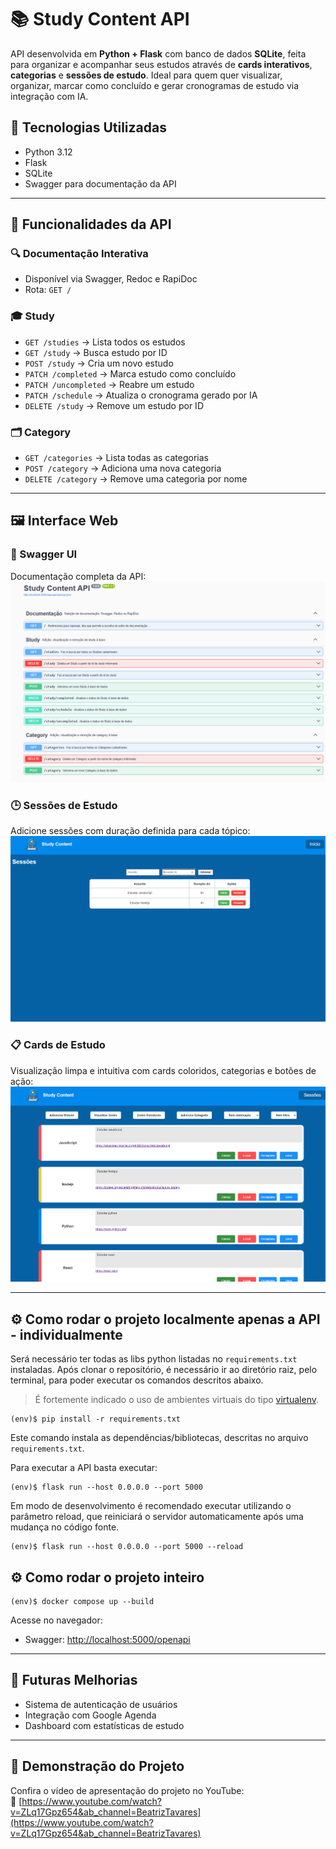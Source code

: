 
# 📚 Study Content API

API desenvolvida em **Python + Flask** com banco de dados **SQLite**, feita para organizar e acompanhar seus estudos através de **cards interativos**, **categorias** e **sessões de estudo**. Ideal para quem quer visualizar, organizar, marcar como concluído e gerar cronogramas de estudo via integração com IA.

## 🚀 Tecnologias Utilizadas

- Python 3.12
- Flask
- SQLite
- Swagger para documentação da API

---

## 📌 Funcionalidades da API

### 🔍 **Documentação Interativa**
- Disponível via Swagger, Redoc e RapiDoc
- Rota: `GET /`

### 🎓 **Study**
- `GET /studies` → Lista todos os estudos
- `GET /study` → Busca estudo por ID
- `POST /study` → Cria um novo estudo
- `PATCH /completed` → Marca estudo como concluído
- `PATCH /uncompleted` → Reabre um estudo
- `PATCH /schedule` → Atualiza o cronograma gerado por IA
- `DELETE /study` → Remove um estudo por ID

### 🗂️ **Category**
- `GET /categories` → Lista todas as categorias
- `POST /category` → Adiciona uma nova categoria
- `DELETE /category` → Remove uma categoria por nome

---

## 🖼️ Interface Web

### 📑 Swagger UI
Documentação completa da API:
![Swagger UI](./img-readme/MVP04-swagger.PNG)

### 🕒 Sessões de Estudo
Adicione sessões com duração definida para cada tópico:
![Sessões](./img-readme/MVP04-sessoes.PNG)

### 📋 Cards de Estudo
Visualização limpa e intuitiva com cards coloridos, categorias e botões de ação:
![Cards](./img-readme/MVP04-tela.PNG)

---

## ⚙️ Como rodar o projeto localmente apenas a API - individualmente

Será necessário ter todas as libs python listadas no `requirements.txt` instaladas.
Após clonar o repositório, é necessário ir ao diretório raiz, pelo terminal, para poder executar os comandos descritos abaixo.

> É fortemente indicado o uso de ambientes virtuais do tipo [virtualenv](https://virtualenv.pypa.io/en/latest/installation.html).

```
(env)$ pip install -r requirements.txt
```

Este comando instala as dependências/bibliotecas, descritas no arquivo `requirements.txt`.

Para executar a API  basta executar:

```
(env)$ flask run --host 0.0.0.0 --port 5000
```

Em modo de desenvolvimento é recomendado executar utilizando o parâmetro reload, que reiniciará o servidor
automaticamente após uma mudança no código fonte. 

```
(env)$ flask run --host 0.0.0.0 --port 5000 --reload
```

## ⚙️ Como rodar o projeto inteiro 

```
(env)$ docker compose up --build
```

Acesse no navegador:
- Swagger: [http://localhost:5000/openapi](http://localhost:5000/openapi)

---

## 📅 Futuras Melhorias

- Sistema de autenticação de usuários
- Integração com Google Agenda
- Dashboard com estatísticas de estudo

---

## 🎥 Demonstração do Projeto

Confira o vídeo de apresentação do projeto no YouTube:  
🔗 [https://www.youtube.com/watch?v=ZLq17Gpz654&ab_channel=BeatrizTavares](https://www.youtube.com/watch?v=ZLq17Gpz654&ab_channel=BeatrizTavares)
